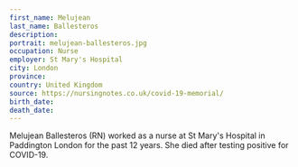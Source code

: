 ```yaml
---
first_name: Melujean
last_name: Ballesteros
description: 
portrait: melujean-ballesteros.jpg
occupation: Nurse
employer: St Mary's Hospital
city: London
province: 
country: United Kingdom
source: https://nursingnotes.co.uk/covid-19-memorial/
birth_date: 
death_date: 
---
```


Melujean Ballesteros (RN) worked as a nurse at St Mary's Hospital in Paddington London for the past 12 years. She died after testing positive for COVID-19.